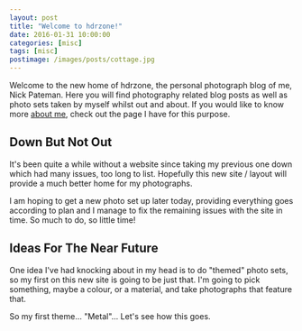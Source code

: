 ```yaml
---
layout: post
title: "Welcome to hdrzone!"
date: 2016-01-31 10:00:00
categories: [misc]
tags: [misc]
postimage: /images/posts/cottage.jpg
---
```


Welcome to the new home of hdrzone, the personal photograph blog of me, Nick Pateman.  Here you will find photography related blog posts as well as photo sets taken by myself whilst out and about.  If you would like to know more [about me](/about), check out the page I have for this purpose.

## Down But Not Out

It's been quite a while without a website since taking my previous one down which had many issues, too long to list.  Hopefully this new site / layout will provide a much better home for my photographs.

I am hoping to get a new photo set up later today, providing everything goes according to plan and I manage to fix the remaining issues with the site in time.  So much to do, so little time!

## Ideas For The Near Future

One idea I've had knocking about in my head is to do "themed" photo sets, so my first on this new site is going to be just that.  I'm going to pick something, maybe a colour, or a material, and take photographs that feature that.

So my first theme... "Metal"... Let's see how this goes.